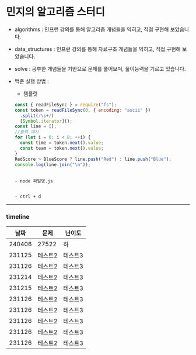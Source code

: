 # 민지의 알고리즘 스터디

- algorithms : 인프런 강의를 통해 알고리즘 개념들을 익히고, 직접 구현해 보았습니다.

- data_structures : 인프런 강의를 통해 자료구조 개념들을 익히고, 직접 구현해 보았습니다.

- solve : 공부한 개념들을 기반으로 문제를 풀어보며, 풀이능력을 기르고 있습니다.

- 백준 실행 방법 :

  - 템플릿

  ```js
  const { readFileSync } = require("fs");
  const token = readFileSync(0, { encoding: "ascii" })
    .split(/\s+/)
    [Symbol.iterator]();
  const line = [];
  //출력 예시
  for (let i = 0; i < 8; ++i) {
    const time = token.next().value;
    const team = token.next().value;
  }
  RedScore > BlueScore ? line.push("Red") : line.push("Blue");
  console.log(line.join("\n"));
  ```

  ```

  - node 파일명.js

  ```

  ```

  - ctrl + d

  ```

---

### timeline

| 날짜   | 문제    | 난이도  |
| ------ | ------- | ------- |
| 240406 | 27522   | 하      |
| 231125 | 테스트2 | 테스트3 |
| 231126 | 테스트2 | 테스트3 |
| 231214 | 테스트2 | 테스트3 |
| 231215 | 테스트2 | 테스트3 |
| 231126 | 테스트2 | 테스트3 |
| 231126 | 테스트2 | 테스트3 |
| 231126 | 테스트2 | 테스트3 |
| 231126 | 테스트2 | 테스트3 |
| 231126 | 테스트2 | 테스트3 |
